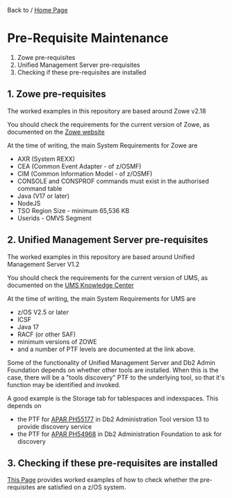 Back to / [Home Page](https://github.com/zeditor01/zowe_db2_tools/tree/main)

# Pre-Requisite Maintenance

1. Zowe pre-requisites
2. Unified Management Server pre-requisites
3. Checking if these pre-requisites are installed

## 1. Zowe pre-requisites
The worked examples in this repository are based around Zowe v2.18

You should check the requirements for the current version of Zowe, as documented on the [Zowe website](https://docs.zowe.org/stable/user-guide/zos-components-installation-checklist)
 
At the time of writing, the main System Requirements for Zowe are
* AXR (System REXX)
* CEA (Common Event Adapter - of z/OSMF)
* CIM (Common Information Model - of z/OSMF)
* CONSOLE and CONSPROF commands must exist in the authorised command table
* Java (V17 or later)
* NodeJS
* TSO Region Size - minimum 65,536 KB
* Userids - OMVS Segment


## 2. Unified Management Server pre-requisites
The worked examples in this repository are based around Unified Management Server V1.2

You should check the requirements for the current version of UMS, as documented on the [UMS Knowledge Center](https://www.ibm.com/docs/en/umsfz/1.2.0?topic=installation-prerequisite-hardware-software)


At the time of writing, the main System Requirements for UMS are
* z/OS V2.5 or later
* ICSF
* Java 17 
* RACF (or other SAF)
* minimum versions of ZOWE
* and a number of PTF levels are documented at the link above.

Some of the functionality of Unified Management Server and Db2 Admin Foundation depends on whether other tools are installed.
When this is the case, there will be a "tools discovery" PTF to the underlying tool, so that it's function may be identified and invoked.

A good example is the Storage tab for tablespaces and indexspaces. This depends on 
* the PTF for [APAR PH55177](https://www.ibm.com/support/pages/apar/PH55177) in Db2 Administration Tool version 13 to provide discovery service
* the PTF for [APAR PH54968](https://www.ibm.com/support/pages/apar/PH54968) in Db2 Administration Foundation to ask for discovery


## 3. Checking if these pre-requisites are installed


[This Page](https://github.com/zeditor01/zowe_db2_tools/blob/main/docs/x101_pre-requisites_tasks.md) provides worked examples of how to check whether the pre-requisites are satisfied on a z/OS system.
